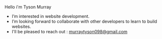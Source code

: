 Hello i'm Tyson Murray
-  I’m interested in website development.
-  I’m looking forward to collaborate with other developers to learn to build websites. 
-  I'll be pleased to reach out :  murraytyson098@gmail.com 

<!---
Murraytyson/Murraytyson is a ✨ special ✨ repository because its `README.md` (this file) appears on your GitHub profile.
You can click the Preview link to take a look at your changes.
--->
